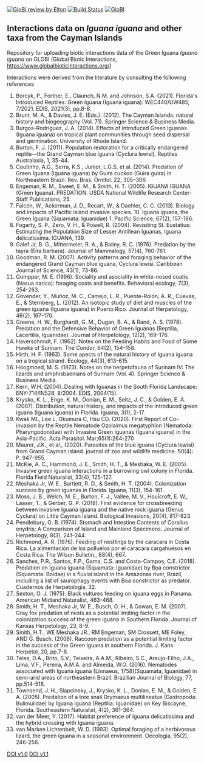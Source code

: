 [![GloBI review by Elton](https://github.com/SabinaVlad/iguana/actions/workflows/review.yml/badge.svg)](https://github.com/SabinaVlad/iguana/actions) [![Build Status](https://app.travis-ci.com/SabinaVlad/iguana.svg)](https://app.travis-ci.com/SabinaVlad/iguana) [![GloBI](https://api.globalbioticinteractions.org/interaction.svg?accordingTo=globi:SabinaVlad/iguana)](https://globalbioticinteractions.org/?accordingTo=globi:SabinaVlad/iguana) 


## Interactions data on *Iguana iguana* and other taxa from the Cayman Islands

Repository for uploading biotic interactions data of the Green Iguana *Iguana iguana* on GLOBI (Global Biotic Interactions, https://www.globalbioticinteractions.org/)

Interactions were derived from the literature by consulting the following references

1.	Borcyk, P., Fortner, E., Claunch, N.M. and Johnson, S.A. (2021). Florida's Introduced Reptiles: Green Iguana (Iguana iguana): WEC440/UW485, 7/2021. EDIS, 2021(3), pp.8-8.
2.	Brunt, M. A., & Davies, J. E. (Eds.). (2012). The Cayman Islands: natural history and biogeography (Vol. 71). Springer Science & Business Media.
3.	Burgos-Rodriguez, J. A. (2014). Effects of introduced Green Iguanas (Iguana iguana) on tropical plant communities through seed dispersal and germination. University of Rhode Island.
4.	Burton, F. J. (2011). Population restoration for a critically endangered reptile—the Grand Cayman blue iguana (Cyclura lewisi). Reptiles Australasia, 1, 35-44.
5.	Coutinho, A.G., Serra, K.S., Junior, L.G.S. et al. (2014). Predation of Green Iguana (Iguana iguana) by Guira cuckoo (Guira guira) in Northeastern Brazil. Rev. Bras. Ornitol. 22, 305–306.
6.	Engeman, R. M., Sweet, E. M., & Smith, H. T. (2005). IGUANA IGUANA (Green Iguana). PREDATION. USDA National Wildlife Research Center-Staff Publications, 25.
7.	Falcón, W., Ackerman, J. D., Recart, W., & Daehler, C. C. (2013). Biology and impacts of Pacific island invasive species. 10. Iguana iguana, the Green Iguana (Squamata: Iguanidae) 1. Pacific Science, 67(2), 157-186.
8.	Fogarty, S. P., Zero, V. H., & Powell, R. (2004). Revisiting St. Eustatius: Estimating the Population Size of Lesser Antillean Iguanas, Iguana delicatissima. IGUANA, 139.
9.	Galef Jr, B. G., Mittermeier, R. A., & Bailey, R. C. (1976). Predation by the tayra (Eira barbara). Journal of Mammalogy, 57(4), 760-761.
10.	Goodman, R. M. (2007). Activity patterns and foraging behavior of the endangered Grand Cayman blue iguana, Cyclura lewisi. Caribbean Journal of Science, 43(1), 73-86.
11.	Gompper, M. E. (1996). Sociality and asociality in white-nosed coatis (Nasua narica): foraging costs and benefits. Behavioral ecology, 7(3), 254-263.
12.	Govender, Y., Muñoz, M. C., Camejo, L. R., Puente-Rolón, A. R., Cuevas, E., & Sternberg, L. (2012). An isotopic study of diet and muscles of the green iguana (Iguana iguana) in Puerto Rico. Journal of Herpetology, 46(2), 167-170.
13.	Greene, H. W., Burghardt, G. M., Dugan, B. A., & Rand, A. S. (1978). Predation and the Defensive Behavior of Green Iguanas (Reptilia, Lacertilia, Iguanidae). Journal of Herpetology, 12(2), 169–176.
14.	Haverschmidt, F. (1962). Notes on the Feeding Habits and Food of Some Hawks of Surinam. The Condor, 64(2), 154–158.
15.	Hirth, H. F. (1963). Some apects of the natural history of Iguana iguana on a tropical strand. Ecology, 44(3), 613-615.
16.	Hoogmoed, M. S. (1973). Notes on the herpetofauna of Surinam IV: The lizards and amphisbaenians of Surinam (Vol. 4). Springer Science & Business Media.
17.	Kern, W.H. (2004). Dealing with Iguanas in the South Florida Landscape: ENY-714/IN528, 8/2004. EDIS, 2004(15).
18.	Krysko, K. L., Enge, K. M., Donlan, E. M., Seitz, J. C., & Golden, E. A. (2007). Distribution, natural history, and impacts of the introduced green iguana (Iguana iguana) in Florida. Iguana, 3(1), 2-17.
19.	Kwak ML, Lee L, Okumura C, Hsu CD. (2020). First Report of Co-invasion by the Reptile Nematode Ozolaimus megatyphlon (Nematoda: Pharyngodonidae) with Invasive Green Iguanas (Iguana iguana) in the Asia-Pacific. Acta Parasitol. Mar;65(1):264-270
20.	Maurer, J.K., et al., (2020). Parasites of the blue iguana (Cyclura lewisi) from Grand Cayman island. journal of zoo and wildlife medicine. 50(4): P. 947-955.
21.	McKie, A. C., Hammond, J. E., Smith, H. T., & Meshaka, W. E. (2005). Invasive green iguana interactions in a burrowing owl colony in Florida. Florida Field Naturalist, 33(4), 125-127.
22.	Meshaka Jr, W. E., Bartlett, R. D., & Smith, H. T. (2004). Colonization success by green iguanas in Florida. Iguana, 11(3), 154-161.
23.	Moss, J. B., Welch, M. E., Burton, F. J., Vallee, M. V., Houlcroft, E. W., Laaser, T., & Gerber, G. P. (2018). First evidence for crossbreeding between invasive Iguana iguana and the native rock iguana (Genus Cyclura) on Little Cayman Island. Biological Invasions, 20(4), 817-823.
24.	Pendlebury, G. B. (1974). Stomach and Intestine Contents of Corallus enydris; A Comparison of Island and Mainland Specimens. Journal of Herpetology, 8(3), 241–244.
25.	Richmond, A. R. (1976). Feeding of nestlings by the caracara in Costa Rica. La alimentación de los polluelos por el caracara cargahuesos en Costa Rica. The Wilson Bulletin., 88(4), 667.
26.	Sanches, P.R., Santos, F.P., Gama, C.S. and Costa-Campos, C.E. (2018). Predation on Iguana iguana (Squamata: Iguanidae) by Boa constrictor (Squamata: Boidae) in a fluvial island in the Amazonas river, Brazil, including a list of saurophagy events with Boa constrictor as predator. Cuadernos de Herpetología, 32.
27.	Sexton, O. J. (1975). Black vultures feeding on iguana eggs in Panama. American Midland Naturalist, 463-468.
28.	Smith, H. T., Meshaka Jr, W. E., Busch, G. H., & Cowan, E. M. (2007). Gray fox predation of nests as a potential limiting factor in the colonization success of the green iguana in Southern Florida. Journal of Kansas Herpetology, 23, 8-9.
29.	Smith, H.T., WE Meshaka JR., RM Engeman, SM Crossett, ME Foley, AND G. Busch. (2006). Raccoon predation as a potential limiting factor in the success of the Green Iguana in southern Florida. J. Kans. Herpetol, 20, pp.7-8.
30.	Teles, D.A., Brito, S.V., Teixeira, A.A.M., Ribeiro, S.C., Araujo-Filho, J.A., Lima, V.F., Pereira, A.M.A. and Almeida, W.O. (2016). Nematodes associated with Iguana iguana (Linnaeus, 1758)(Squamata, Iguanidae) in semi-arid areas of northeastern Brazil. Brazilian Journal of Biology, 77, pp.514-518.
31.	Townsend, J. H., Slapcinsky, J., Krysko, K. L., Donlan, E. M., & Golden, E. A. (2005). Predation of a tree snail Drymaeus multilineatus (Gastropoda: Bulimulidae) by Iguana iguana (Reptilia: Iguanidae) on Key Biscayne, Florida. Southeastern Naturalist, 4(2), 361-364.
32.	van der Meer, Y. (2017). Habitat preference of Iguana delicatissima and the hybrid crossing with Iguana iguana.
33.	van Marken Lichtenbelt, W. D. (1993). Optimal foraging of a herbivorous lizard, the green iguana in a seasonal environment. Oecologia, 95(2), 246-256.

[DOI v1.0](https://zenodo.org/record/6346252#.Yi3PFXpBxPZ)
[DOI v1.1](https://zenodo.org/record/6355576#.YjDRpnpBxPY)

